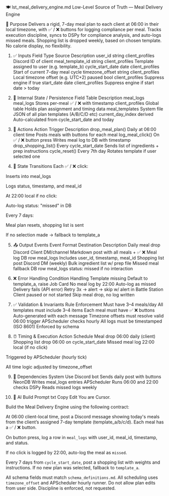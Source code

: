 🍽️ lst_meal_delivery_engine.md
Low-Level Source of Truth — Meal Delivery Engine

🎯 Purpose
Delivers a rigid, 7-day meal plan to each client at 06:00 in their local timezone, with ✅ / ❌ buttons for logging compliance per meal. Tracks execution discipline, syncs to DSPy for compliance analysis, and auto-logs missed meals. Shopping list is dropped weekly, based on chosen template. No calorie display, no flexibility.

1. ✅ Inputs
Field	Type	Source	Description
user_id	string	client_profiles	Discord ID of client
meal_template_id	string	client_profiles	Template assigned to user (e.g. template_b)
cycle_start_date	date	client_profiles	Start of current 7-day meal cycle
timezone_offset	string	client_profiles	Local timezone offset (e.g. UTC+2)
paused	bool	client_profiles	Suppress engine if true
start_date	date	client_profiles	Suppress engine if start date > today

2. 🧠 Internal State / Persistence
Field	Table	Description
meal_logs	meal_logs	Stores per-meal ✅ / ❌ with timestamp
client_profiles	Global table	Holds plan assignment and timing data
meal_templates	System file	JSON of all plan templates (A/B/C/D etc)
current_day_index	derived	Auto-calculated from cycle_start_date and today

3. 🔧 Actions
Action	Trigger	Description
drop_meal_plan()	Daily at 06:00 client time	Posts meals with buttons for each meal
log_meal_click()	On ✅ / ❌ button press	Writes meal log to DB with timestamp
drop_shopping_list()	Every cycle_start_date	Sends list of ingredients + prep instructions
cycle_reset()	Every 7th day	Rotates template if user selected one

4. 🔁 State Transitions
Each ✅ / ❌ click:

Inserts into meal_logs

Logs status, timestamp, and meal_id

At 22:00 local if no click:

Auto-log status: "missed" in DB

Every 7 days:

Meal plan resets, shopping list is sent

If no selection made → fallback to template_a

5. 📤 Output Events
Event	Format	Destination	Description
Daily meal drop	Discord	Client DM/channel	Markdown post with all meals + ✅ ❌
Meal log	DB row	meal_logs	Includes user_id, timestamp, meal_id
Shopping list post	Discord	DM (weekly)	Bulk ingredient list w/ prep file
Missed meal fallback	DB row	meal_logs	status: missed if no interaction

6. ❌ Error Handling
Condition	Handling
Template missing	Default to template_a, raise Job Card
No meal log by 22:00	Auto-log as missed
Delivery fails (API error)	Retry 3x → alert → skip w/ alert in Battle Station
Client paused or not started	Skip meal drop, no log written

7. ✅ Validation & Invariants
Rule	Enforcement
Must have 3–4 meals/day	All templates must include 3–4 items
Each meal must have ✅ ❌ buttons	Auto-generated with each message
Timezone offsets must resolve valid 06:00 trigger	APScheduler checks hourly
All logs must be timestamped (ISO 8601)	Enforced by schema

8. ⏰ Timing & Execution
Action	Schedule
Meal drop	06:00 daily (client)
Shopping list drop	06:00 on cycle_start_date
Missed meal log	22:00 local (if no click)

Triggered by APScheduler (hourly tick)

All time logic adjusted by timezone_offset

9. 🔗 Dependencies
System	Use
Discord bot	Sends daily post with buttons
NeonDB	Writes meal_logs entries
APScheduler	Runs 06:00 and 22:00 checks
DSPy	Reads missed logs weekly

10. 🧠 AI Build Prompt
txt
Copy
Edit
You are Cursor.

Build the Meal Delivery Engine using the following contract:

At 06:00 client-local time, post a Discord message showing today's meals from the client’s assigned 7-day template (template_a/b/c/d). Each meal has a ✅ / ❌ button.

On button press, log a row in `meal_logs` with user_id, meal_id, timestamp, and status.

If no click is logged by 22:00, auto-log the meal as `missed`.

Every 7 days from `cycle_start_date`, post a shopping list with weights and instructions. If no new plan was selected, fallback to `template_a`.

All schema fields must match `schema_definitions.md`.
All scheduling uses `timezone_offset` and APScheduler hourly runner.
Do not allow plan edits from user side. Discipline is enforced, not requested.

